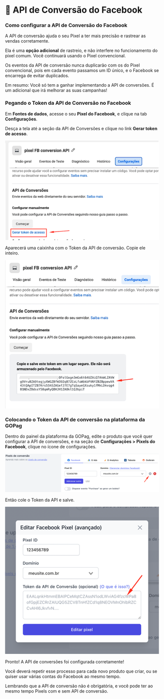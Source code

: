 # 🧩 API de Conversão do Facebook

### Como configurar a API de Conversão do Facebook

A API de conversão ajuda o seu Pixel a ter mais precisão e rastrear as vendas corretamente.

Ela é uma **opção adicional** de rastreio, e não interfere no funcionamento do pixel comum. Você continuará usando o Pixel convencional.

Os eventos da API de conversão nunca duplicarão com os do Pixel convencional, pois em cada evento passamos um ID único, e o Facebook se encarrega de evitar duplicados.

Em resumo: Você só tem a ganhar implementando a API de conversões. É um adicional que irá melhorar as suas campanhas!

### Pegando o Token da API de Conversão no Facebook

Em **Fontes de dados**, acesse o seu **Pixel do Facebook**, e clique na tab **Configurações**.

Desça a tela até a seção da API de Conversões e clique no link **Gerar token de acesso**.

![](/assets/ads/69_api_facebook.png)

Aparecerá uma caixinha com o Token da API de conversão. Copie ele inteiro.

![](/assets/ads/70_api_facebook.png)

### Colocando o Token da API de conversão na plataforma da GOPag

Dentro do painel da plataforma da GOPag, edite o produto que você quer configurar a API de conversões, e na seção de **Configurações > Pixels do Facebook**, clique no ícone de configurações.

![](/assets/ads/71_api_facebook.png)

Então cole o Token da API e salve.

![](/assets/ads/72_api_facebook.png)

Pronto! A API de conversões foi configurada corretamente!

Você deverá repetir esse processo para cada novo produto que criar, ou se quiser usar várias contas do Facebook ao mesmo tempo.

Lembrando que a API de conversão não é obrigatória, e você pode ter ao mesmo tempo Pixels com e sem API de conversão.